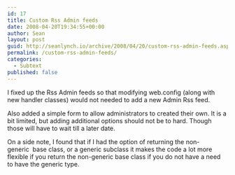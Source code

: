 ```yaml
---
id: 17
title: Custom Rss Admin feeds
date: 2008-04-20T19:34:55+00:00
author: Sean
layout: post
guid: http://seanlynch.io/archive/2008/04/20/custom-rss-admin-feeds.aspx
permalink: /custom-rss-admin-feeds/
categories:
  - Subtext
published: false
---
```

I fixed up the Rss Admin feeds so that modifying web.config (along with new handler classes) would not needed to add a new Admin Rss feed.

Also added a simple form to allow administrators to created their own. It is a bit limited, but adding additional options should not be to hard. Though those will have to wait till a later date.

On a side note, I found that if I had the option of returning the non-generic  base class, or a generic subclass it makes the code a lot more flexible if you return the non-generic base class if you do not have a need to have the generic type.

